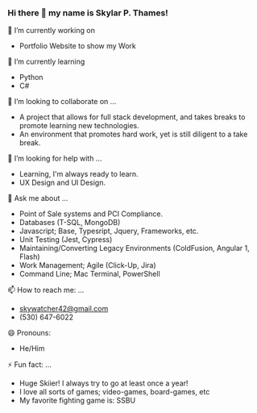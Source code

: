 ### Hi there 👋 my name is Skylar P. Thames!

🔭 I’m currently working on
- Portfolio Website to show my Work

🌱 I’m currently learning
- Python
- C#

👯 I’m looking to collaborate on ...
- A project that allows for full stack development, and takes breaks to promote learning new technologies.
- An environment that promotes hard work, yet is still diligent to a take break.

🤔 I’m looking for help with ...
- Learning, I'm always ready to learn.
- UX Design and UI Design.

💬 Ask me about ...
- Point of Sale systems and PCI Compliance.
- Databases (T-SQL, MongoDB)
- Javascript; Base, Typesript, Jquery, Frameworks, etc.
- Unit Testing (Jest, Cypress)
- Maintaining/Converting Legacy Environments (ColdFusion, Angular 1, Flash)
- Work Management; Agile (Click-Up, Jira)
- Command Line; Mac Terminal, PowerShell

📫 How to reach me: ...
- skywatcher42@gmail.com
- (530) 647-6022

😄 Pronouns:
- He/Him

⚡ Fun fact: ...
- Huge Skiier! I always try to go at least once a year!
- I love all sorts of games; video-games, board-games, etc
- My favorite fighting game is: SSBU

